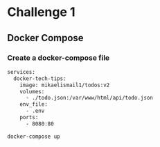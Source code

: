 # Challenge 1

## Docker Compose


### Create a docker-compose file
```bash
services:
  docker-tech-tips:
    image: mikaelismail1/todos:v2
    volumes:
      - ./todo.json:/var/www/html/api/todo.json
    env_file:
      - .env
    ports:
      - 8080:80
```



```bash
docker-compose up
```